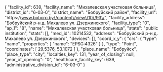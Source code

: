 {
    "facility_id": 639,
    "facility_name": "Михалевская участковая больница",
    "district_id": "6-03-0",
    "district_name": "Бобруйский район",
    "facility_url": "https:\/\/www.bobcrp.by\/content\/view\/10\/93\/",
    "facility_address": "Бобруйский р-н д. Михалево ул. Дзержинского",
    "facility_type": "0",
    "ap_1": "8",
    "name": "Михалевская участковая больница",
    "state": "public institution",
    "stats": [],
    "med_id": 10214532,
    "address": "Бобруйский р-н д. Михалево ул. Дзержинского",
    "devices": [],
    "coord_x_y": {
        "crs": {
            "type": "name",
            "properties": {
                "name": "EPSG:4326"
            }
        },
        "type": "Point",
        "coordinates": [
            29.5376,
            53.1072
        ]
    },
    "place_name": "Бобруйск",
    "place_type": "city",
    "localties_key": 131,
    "year_of_closing": null,
    "year_of_opening": "0",
    "healthcare_facility_key": 639,
    "administrative_division_id": "6-03-0"
}